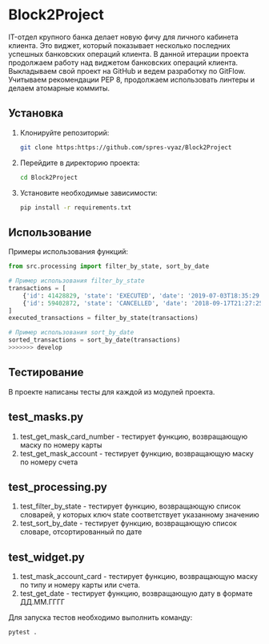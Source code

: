 # Block2Project

IT-отдел крупного банка делает новую фичу для личного кабинета клиента. Это виджет, который показывает несколько последних успешных банковских операций клиента. 
В данной итерации проекта продолжаем работу над виджетом банковских операций клиента. Выкладываем свой проект на GitHub и ведем разработку по GitFlow. Учитываем рекомендации PEP 8, продолжаем использовать линтеры и делаем атомарные коммиты.

## Установка

1. Клонируйте репозиторий:
   ```bash
   git clone https:https://github.com/spres-vyaz/Block2Project
   ```
2. Перейдите в директорию проекта:
   ```bash
   cd Block2Project
   ```
3. Установите необходимые зависимости:
   ```bash
   pip install -r requirements.txt
   ```

## Использование

Примеры использования функций:

```python
from src.processing import filter_by_state, sort_by_date

# Пример использования filter_by_state
transactions = [
    {'id': 41428829, 'state': 'EXECUTED', 'date': '2019-07-03T18:35:29.512364'},
    {'id': 59402872, 'state': 'CANCELLED', 'date': '2018-09-17T21:27:25.241241'}
]
executed_transactions = filter_by_state(transactions)

# Пример использования sort_by_date
sorted_transactions = sort_by_date(transactions)
>>>>>>> develop
```
## Тестирование
В проекте написаны тесты для каждой из модулей проекта.
## test_masks.py
1. test_get_mask_card_number - тестирует функцию, возвращающую маску по номеру карты
2. test_get_mask_account - тестирует функцию, возвращающую маску по номеру счета
## test_processing.py
1. test_filter_by_state - тестирует функцию, возвращающую список словарей, у которых ключ state соответствует указанному значению
2. test_sort_by_date - тестирует функцию, возвращающую список словаре, отсортированный по дате
## test_widget.py
1. test_mask_account_card - тестирует функцию, возвращающую маску по типу и номеру карты или счета.
2. test_get_date - тестирует функцию, возвращающую дату в формате ДД.ММ.ГГГГ

Для запуска тестов необходимо выполнить команду:
```python
pytest .
```
